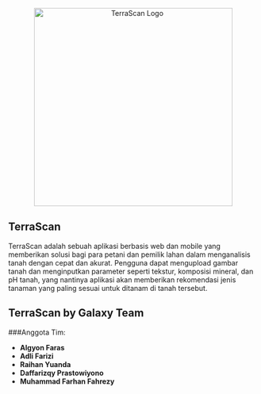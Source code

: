 <p align="center"><a href="https://terrascan.rf.gd" target="_blank"><img src="http://terrascan.rf.gd/assets/images/logo.svg" width="400" alt="TerraScan Logo"></a></p>

## TerraScan

TerraScan adalah sebuah aplikasi berbasis web dan mobile yang memberikan solusi bagi para petani dan pemilik lahan dalam menganalisis tanah dengan cepat dan akurat. Pengguna dapat mengupload gambar tanah dan menginputkan parameter seperti tekstur, komposisi mineral, dan pH tanah, yang nantinya aplikasi akan memberikan rekomendasi jenis tanaman yang paling sesuai untuk ditanam di tanah tersebut.

## TerraScan by Galaxy Team

###Anggota Tim:
- **Algyon Faras**
- **Adli Farizi**
- **Raihan Yuanda**
- **Daffarizqy Prastowiyono**
- **Muhammad Farhan Fahrezy**

